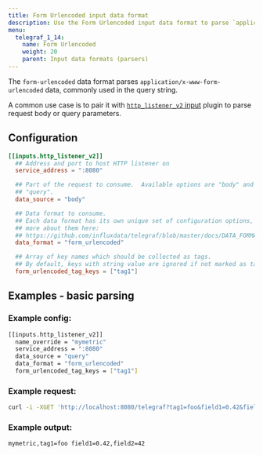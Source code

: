 ```yaml
---
title: Form Urlencoded input data format
description: Use the Form Urlencoded input data format to parse `application/x-www-form-urlencoded` data, commonly used in the query string.
menu:
  telegraf_1_14:
    name: Form Urlencoded
    weight: 20
    parent: Input data formats (parsers)
---
```


The `form-urlencoded` data format parses `application/x-www-form-urlencoded` data, commonly used in the query string.

A common use case is to pair it with [`http_listener_v2` input](/telegraf/v1.14/plugins/plugin-list/#http_listener) plugin to parse request body or query parameters.

## Configuration

```toml
[[inputs.http_listener_v2]]
  ## Address and port to host HTTP listener on
  service_address = ":8080"

  ## Part of the request to consume.  Available options are "body" and
  ## "query".
  data_source = "body"

  ## Data format to consume.
  ## Each data format has its own unique set of configuration options, read
  ## more about them here:
  ## https://github.com/influxdata/telegraf/blob/master/docs/DATA_FORMATS_INPUT.md
  data_format = "form_urlencoded"

  ## Array of key names which should be collected as tags.
  ## By default, keys with string value are ignored if not marked as tags.
  form_urlencoded_tag_keys = ["tag1"]
  ```

## Examples - basic parsing

### Example config:

```sh
[[inputs.http_listener_v2]]
  name_override = "mymetric"
  service_address = ":8080"
  data_source = "query"
  data_format = "form_urlencoded"
  form_urlencoded_tag_keys = ["tag1"]
```

### Example request:

```sh
curl -i -XGET 'http://localhost:8080/telegraf?tag1=foo&field1=0.42&field2=42'
```

### Example output:

```sh
mymetric,tag1=foo field1=0.42,field2=42
```